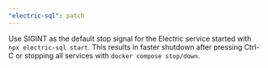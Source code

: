 ```yaml
---
"electric-sql": patch
---
```


Use SIGINT as the default stop signal for the Electric service started with `npx electric-sql start`. This results in faster shutdown after pressing Ctrl-C or stopping all services with `docker compose stop/down`.
